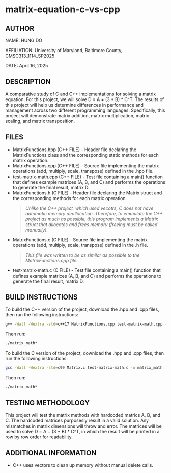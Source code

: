 # matrix-equation-c-vs-cpp
## AUTHOR
NAME: HUNG DO

AFFILIATION: University of Maryland, Baltimore County, CMSC313_1114_SP2025

DATE: April 16, 2025

## DESCRIPTION 
A comparative study of C and C++ implementations for solving a matrix equation. For this project, we will solve D = A + (3 * B) * C^T. The results of this project will help us determine differences in performance and management across two different programming languages. Specifically, this project will demonstrate matrix addition, matrix multiplication, matrix scaling, and matrix transposition.

## FILES
- MatrixFunctions.hpp (C++ FILE) - Header file declaring the MatrixFunctions class and the corresponding static methods for each matrix operation.
- MatrixFunctions.cpp (C++ FILE) - Source file implementing the matrix operations (add, multiply, scale, transpose) defined in the .hpp file.
- test-matrix-math.cpp (C++ FILE) - Test file containing a main() function that defines example matrices (A, B, and C) and performs the operations to generate the final result, matrix D.
- MatrixFunctions.h (C FILE) - Header file declaring the Matrix struct and the corresponding methods for each matrix operation.
  > *Unlike the C++ project, which used vecotrs, C does not have automatic memory deallocation. Therefore, to emmulate the C++ project as much as possible, this program implements a Matrix struct that allocates and frees memory (freeing must be called manually).*
- MatrixFunctions.c (C FILE) - Source file implementing the matrix operations (add, multiply, scale, transpose) defined in the .h file. 
  > *This file was written to be as similar as possible to the MatrixFunctions.cpp file.*
- test-matrix-math.c (C FILE) - Test file containing a main() function that defines example matrices (A, B, and C) and performs the operations to generate the final result, matrix D.

## BUILD INSTRUCTIONS
To build the C++ version of the project, download the .hpp and .cpp files, then run the following instructions:
```bash
g++ -Wall -Wextra -std=c++17 MatrixFunctions.cpp test-matrix-math.cpp -o matrix_math
```

Then run: 
```bash
./matrix_math*
```

To build the C version of the project, download the .hpp and .cpp files, then run the following instructions:
```bash
gcc -Wall -Wextra -std=c99 Matrix.c test-matrix-math.c -o matrix_math
```

Then run: 
```bash
./matrix_math*
```

## TESTING METHODOLOGY
This project will test the matrix methods with hardcoded matrics A, B, and C. The hardcoded matrices purposesly result in a valid solution. Any mismatches in matrix dimensions will throw and error. The matrices will be used to solve D = A + (3 * B) * C^T, in which the result will be printed in a row by row order for readability.

## ADDITIONAL INFORMATION
- C++ uses vectors to clean up memory without manual delete calls.

